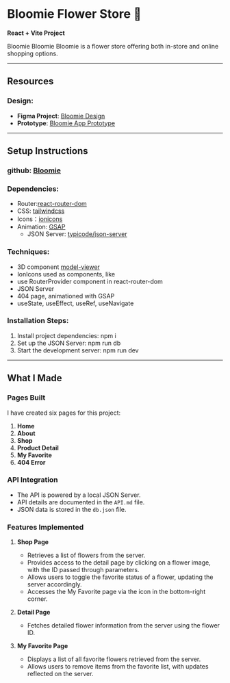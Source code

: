 # Bloomie Flower Store 🌸

**React + Vite Project**

Bloomie Bloomie Bloomie is a flower store offering both in-store and online shopping options.

---

## Resources

### Design:

- **Figma Project**: [Bloomie Design](https://www.figma.com/design/m24HAz42h3DNXgcbUf4PFJ/Bloomie?node-id=0-1&p=f&t=xv0EKzgGbUqhsPBj-0)
- **Prototype**: [Bloomie App Prototype](https://www.figma.com/proto/m24HAz42h3DNXgcbUf4PFJ/Bloomie?node-id=32-175&node-type=canvas&t=5SbDYwfoUMlI4P4f-0&scaling=min-zoom&content-scaling=fixed&page-id=0%3A1&starting-point-node-id=32%3A128&show-proto-sidebar=1)

---

## Setup Instructions

### github: [Bloomie](https://github.com/blueberryliaojuan/bloomie.git)

### Dependencies:

- Router:[react-router-dom](https://reactrouter.com/)
- CSS: [tailwindcss](https://tailwindcss.com/)
- Icons：[ionicons](https://ionic.io/ionicons)
- Animation: [GSAP](https://gsap.com/)
  - JSON Server: [typicode/json-server](https://github.com/typicode/json-server)

### Techniques:

- 3D component [model-viewer](https://modelviewer.dev/)
- IonIcons used as components, like <IonIcon icon={heartOutline} className="text-lg" />
- use RouterProvider component in react-router-dom
- JSON Server
- 404 page, animationed with GSAP
- useState, useEffect, useRef, useNavigate

### Installation Steps:

1. Install project dependencies: npm i
2. Set up the JSON Server:
   npm run db
3. Start the development server: npm run dev

---

## What I Made

### Pages Built

I have created six pages for this project:

1. **Home**
2. **About**
3. **Shop**
4. **Product Detail**
5. **My Favorite**
6. **404 Error**

### API Integration

- The API is powered by a local JSON Server.
- API details are documented in the `API.md` file.
- JSON data is stored in the `db.json` file.

### Features Implemented

1. **Shop Page**

   - Retrieves a list of flowers from the server.
   - Provides access to the detail page by clicking on a flower image, with the ID passed through parameters.
   - Allows users to toggle the favorite status of a flower, updating the server accordingly.
   - Accesses the My Favorite page via the icon in the bottom-right corner.

2. **Detail Page**

   - Fetches detailed flower information from the server using the flower ID.

3. **My Favorite Page**

   - Displays a list of all favorite flowers retrieved from the server.
   - Allows users to remove items from the favorite list, with updates reflected on the server.
